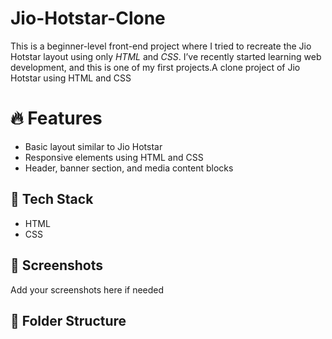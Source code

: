 # Jio-Hotstar-Clone
This is a beginner-level front-end project where I tried to recreate the Jio Hotstar layout using only *HTML* and *CSS*. I’ve recently started learning web development, and this is one of my first projects.A clone project of Jio Hotstar using HTML and CSS
# 🔥 Features
- Basic layout similar to Jio Hotstar
- Responsive elements using HTML and CSS
- Header, banner section, and media content blocks

## 🚀 Tech Stack
- HTML
- CSS

## 📸 Screenshots
Add your screenshots here if needed

## 📁 Folder Structure
